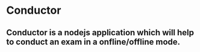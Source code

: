 # Conductor
## Conductor is a nodejs application which will help to conduct an exam in a onfline/offline mode.